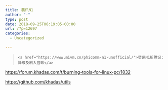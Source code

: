 ```yaml
---
title: 裴讯N1
author: "-"
type: post
date: 2018-09-25T06:19:05+00:00
url: /?p=12697
categories:
  - Uncategorized

---
```

<blockquote class="wp-embedded-content" data-secret="jHVbQDMZBD">
  
    <a href="https://www.mivm.cn/phicomm-n1-unofficial/">斐讯N1折腾记: 降级及刷入官改</a>
  
</blockquote>

</iframe>
  
https://forum.khadas.com/t/burning-tools-for-linux-pc/1832
  
https://github.com/khadas/utils